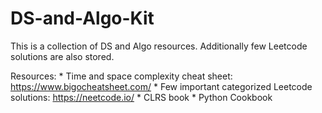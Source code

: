 # DS-and-Algo-Kit
This is a collection of DS and Algo resources. Additionally few Leetcode solutions are also stored. 

Resources: 
    * Time and space complexity cheat sheet: https://www.bigocheatsheet.com/ 
    * Few important categorized Leetcode solutions: https://neetcode.io/
    * CLRS book
    * Python Cookbook
